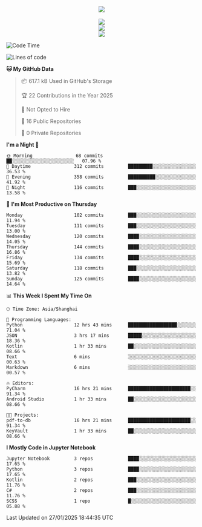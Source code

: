<div align="center">
  <img src="https://readme-typing-svg.demolab.com?font=Zhi+Mang+Xing&size=40&pause=1000&color=000000&center=true&vCenter=true&lines=Baymax%E5%B0%8F%E6%8C%AF;Hello%20World"/><br/>
  <br/>
  <img src="https://skillicons.dev/icons?i=java,kotlin,python,c,cpp,html,css,javascript" /><br/>
  <img src="https://skillicons.dev/icons?i=spring,vue,pytorch,maven,gradle,mysql,sqlite,linux" /><br/>
  <img src="https://skillicons.dev/icons?i=idea,pycharm,webstorm,androidstudio,vscode,git,vim,md" /><br/>
</div>

<!--START_SECTION:waka-->
![Code Time](http://img.shields.io/badge/Code%20Time-533%20hrs%2012%20mins-blue)

![Lines of code](https://img.shields.io/badge/From%20Hello%20World%20I%27ve%20Written-6.0%20million%20lines%20of%20code-blue)

**🐱 My GitHub Data** 

> 📦 617.1 kB Used in GitHub's Storage 
 > 
> 🏆 22 Contributions in the Year 2025
 > 
> 🚫 Not Opted to Hire
 > 
> 📜 16 Public Repositories 
 > 
> 🔑 0 Private Repositories 
 > 
**I'm a Night 🦉** 

```text
🌞 Morning                68 commits          ██░░░░░░░░░░░░░░░░░░░░░░░   07.96 % 
🌆 Daytime                312 commits         █████████░░░░░░░░░░░░░░░░   36.53 % 
🌃 Evening                358 commits         ██████████░░░░░░░░░░░░░░░   41.92 % 
🌙 Night                  116 commits         ███░░░░░░░░░░░░░░░░░░░░░░   13.58 % 
```
📅 **I'm Most Productive on Thursday** 

```text
Monday                   102 commits         ███░░░░░░░░░░░░░░░░░░░░░░   11.94 % 
Tuesday                  111 commits         ███░░░░░░░░░░░░░░░░░░░░░░   13.00 % 
Wednesday                120 commits         ████░░░░░░░░░░░░░░░░░░░░░   14.05 % 
Thursday                 144 commits         ████░░░░░░░░░░░░░░░░░░░░░   16.86 % 
Friday                   134 commits         ████░░░░░░░░░░░░░░░░░░░░░   15.69 % 
Saturday                 118 commits         ███░░░░░░░░░░░░░░░░░░░░░░   13.82 % 
Sunday                   125 commits         ████░░░░░░░░░░░░░░░░░░░░░   14.64 % 
```


📊 **This Week I Spent My Time On** 

```text
🕑︎ Time Zone: Asia/Shanghai

💬 Programming Languages: 
Python                   12 hrs 43 mins      ██████████████████░░░░░░░   71.04 % 
JSON                     3 hrs 17 mins       █████░░░░░░░░░░░░░░░░░░░░   18.36 % 
Kotlin                   1 hr 33 mins        ██░░░░░░░░░░░░░░░░░░░░░░░   08.66 % 
Text                     6 mins              ░░░░░░░░░░░░░░░░░░░░░░░░░   00.63 % 
Markdown                 6 mins              ░░░░░░░░░░░░░░░░░░░░░░░░░   00.57 % 

🔥 Editors: 
PyCharm                  16 hrs 21 mins      ███████████████████████░░   91.34 % 
Android Studio           1 hr 33 mins        ██░░░░░░░░░░░░░░░░░░░░░░░   08.66 % 

🐱‍💻 Projects: 
pdf-to-db                16 hrs 21 mins      ███████████████████████░░   91.34 % 
KeyVault                 1 hr 33 mins        ██░░░░░░░░░░░░░░░░░░░░░░░   08.66 % 
```

**I Mostly Code in Jupyter Notebook** 

```text
Jupyter Notebook         3 repos             ████░░░░░░░░░░░░░░░░░░░░░   17.65 % 
Python                   3 repos             ████░░░░░░░░░░░░░░░░░░░░░   17.65 % 
Kotlin                   2 repos             ███░░░░░░░░░░░░░░░░░░░░░░   11.76 % 
C#                       2 repos             ███░░░░░░░░░░░░░░░░░░░░░░   11.76 % 
SCSS                     1 repo              █░░░░░░░░░░░░░░░░░░░░░░░░   05.88 % 
```




 Last Updated on 27/01/2025 18:44:35 UTC
<!--END_SECTION:waka-->





